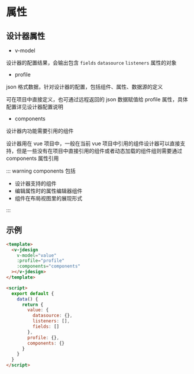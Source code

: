 # 属性

## 设计器属性

- v-model

设计器的配置结果，会输出包含 `fields` `datasource` `listeners` 属性的对象

- profile

json 格式数据，针对设计器的配置，包括组件、属性、数据源的定义

可在项目中直接定义，也可通过远程返回的 json 数据赋值给 profile 属性，具体配置详见设计器配置说明

- components

设计器内功能需要引用的组件

设计器用在 vue 项目中，一般在当前 vue 项目中引用的组件设计器可以直接支持，但是一些没有在项目中直接引用的组件或者动态加载的组件组则需要通过 components 属性引用

::: warning components 包括

- 设计器支持的组件
- 编辑属性时的属性编辑器组件
- 组件在布局视图里的展现形式

:::

## 示例

```html
<template>
  <v-jdesign
    v-model="value"
    :profile="profile"
    :components="components"
  ></v-jdesign>
</template>

<script>
  export default {
    data() {
      return {
        value: {
          datasource: {},
          listeners: [],
          fields: []
        },
        profile: {},
        components: {}
      }
    }
  }
</script>
```
